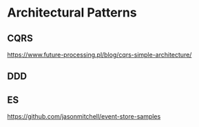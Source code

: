 # Architectural Patterns

## CQRS
https://www.future-processing.pl/blog/cqrs-simple-architecture/

## DDD

## ES
https://github.com/jasonmitchell/event-store-samples
